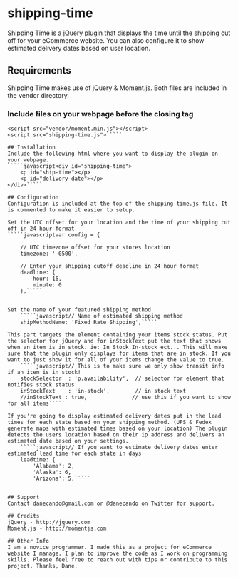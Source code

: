 shipping-time
=============

Shipping Time is a jQuery plugin that displays the time until the shipping cut off for your eCommerce website. You can also configure it to show estimated delivery dates based on user location.

## Requirements 
Shipping Time makes use of jQuery & Moment.js. Both files are included in the vendor directory. 

### Include files on your webpage before the closing </body> tag
`````javascript<script src="vendor/jquery-1.9.1.min.js"></script>
<script src="vendor/moment.min.js"></script>
<script src="shipping-time.js">`````

## Installation 
Include the following html where you want to display the plugin on your webpage.
`````javascript<div id="shipping-time">
    <p id="ship-time"></p>
    <p id="delivery-date"></p>
</div>`````

## Configuration 
Configuration is included at the top of the shipping-time.js file. It is commented to make it easier to setup. 

Set the UTC offset for your location and the time of your shipping cut off in 24 hour format
`````javascriptvar config = {

    // UTC timezone offset for your stores location
    timezone: '-0500',

    // Enter your shipping cutoff deadline in 24 hour format
    deadline: {
        hour: 16,
        minute: 0
    },`````


Set the name of your featured shipping method 
    `````javascript// Name of estimated shipping method
    shipMethodName: 'Fixed Rate Shipping',`````

This part targets the element containing your items stock status. Put the selector for jQuery and for inStockText put the text that shows when an item is in stock. ie: In Stock In-stock ect... This will make sure that the plugin only displays for items that are in stock. If you want to just show it for all of your items change the value to true.
    `````javascript// This is to make sure we only show transit info if an item is in stock!
    stockSelector  : 'p.availability',  // selector for element that notifies stock status
    inStockText    : 'in-stock',        // in stock text  
    //inStockText : true,              // use this if you want to show for all items`````

If you're going to display estimated delivery dates put in the lead times for each state based on your shipping method. (UPS & Fedex generate maps with estimated times based on your location) The plugin detects the users location based on their ip address and delivers an estimated date based on your settings.
    `````javascript// If you want to estimate delivery dates enter estimated lead time for each state in days
    leadtime: {
        'Alabama': 2,
        'Alaska': 6,
        'Arizona': 5,`````


## Support
Contact danecando@gmail.com or @danecando on Twitter for support.

## Credits
jQuery - http://jquery.com
Moment.js - http://momentjs.com

## Other Info
I am a novice programmer. I made this as a project for eCommerce website I manage. I plan to improve the code as I work on programming skills. Please feel free to reach out with tips or contribute to this project. Thanks, Dane.